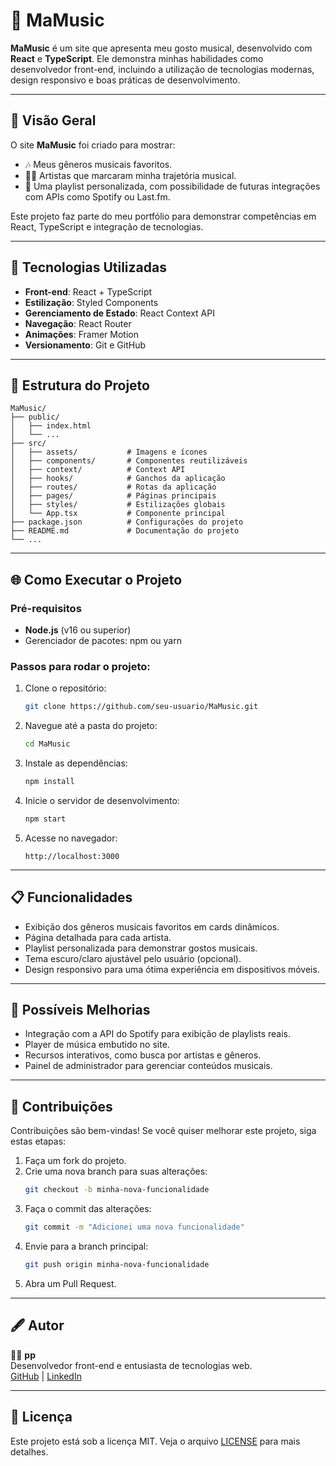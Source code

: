# 🎵 MaMusic

**MaMusic** é um site que apresenta meu gosto musical, desenvolvido com **React** e **TypeScript**. Ele demonstra minhas habilidades como desenvolvedor front-end, incluindo a utilização de tecnologias modernas, design responsivo e boas práticas de desenvolvimento.

---

## 🌟 **Visão Geral**

O site **MaMusic** foi criado para mostrar:
- 🎶 Meus gêneros musicais favoritos.
- 👨‍🎤 Artistas que marcaram minha trajetória musical.
- 📜 Uma playlist personalizada, com possibilidade de futuras integrações com APIs como Spotify ou Last.fm.

Este projeto faz parte do meu portfólio para demonstrar competências em React, TypeScript e integração de tecnologias.

---

## 🚀 **Tecnologias Utilizadas**

- **Front-end**: React + TypeScript
- **Estilização**: Styled Components
- **Gerenciamento de Estado**: React Context API
- **Navegação**: React Router
- **Animações**: Framer Motion
- **Versionamento**: Git e GitHub

---

## 📂 **Estrutura do Projeto**

```plaintext
MaMusic/
├── public/
│   ├── index.html
│   └── ...
├── src/
│   ├── assets/           # Imagens e ícones
│   ├── components/       # Componentes reutilizáveis
│   ├── context/          # Context API
│   ├── hooks/            # Ganchos da aplicação
│   ├── routes/           # Rotas da aplicação
│   ├── pages/            # Páginas principais
│   ├── styles/           # Estilizações globais
│   └── App.tsx           # Componente principal
├── package.json          # Configurações do projeto
├── README.md             # Documentação do projeto
└── ...
```

---

## 🌐 **Como Executar o Projeto**

### Pré-requisitos
- **Node.js** (v16 ou superior)
- Gerenciador de pacotes: npm ou yarn

### Passos para rodar o projeto:
1. Clone o repositório:
   ```bash
   git clone https://github.com/seu-usuario/MaMusic.git
   ```
2. Navegue até a pasta do projeto:
   ```bash
   cd MaMusic
   ```
3. Instale as dependências:
   ```bash
   npm install
   ```
4. Inicie o servidor de desenvolvimento:
   ```bash
   npm start
   ```
5. Acesse no navegador:
   ```
   http://localhost:3000
   ```

---

## 📋 **Funcionalidades**

- Exibição dos gêneros musicais favoritos em cards dinâmicos.
- Página detalhada para cada artista.
- Playlist personalizada para demonstrar gostos musicais.
- Tema escuro/claro ajustável pelo usuário (opcional).
- Design responsivo para uma ótima experiência em dispositivos móveis.

---

## 🎨 **Possíveis Melhorias**

- Integração com a API do Spotify para exibição de playlists reais.
- Player de música embutido no site.
- Recursos interativos, como busca por artistas e gêneros.
- Painel de administrador para gerenciar conteúdos musicais.

---

## 🤝 **Contribuições**

Contribuições são bem-vindas! Se você quiser melhorar este projeto, siga estas etapas:
1. Faça um fork do projeto.
2. Crie uma nova branch para suas alterações:
   ```bash
   git checkout -b minha-nova-funcionalidade
   ```
3. Faça o commit das alterações:
   ```bash
   git commit -m "Adicionei uma nova funcionalidade"
   ```
4. Envie para a branch principal:
   ```bash
   git push origin minha-nova-funcionalidade
   ```
5. Abra um Pull Request.

---

## 🖋️ **Autor**

👨‍💻 **pp**  
Desenvolvedor front-end e entusiasta de tecnologias web.  
[GitHub](https://github.com/pepepepu) | [LinkedIn](https://www.linkedin.com/in/pp-oliveira/)  

---

## 📜 **Licença**

Este projeto está sob a licença MIT. Veja o arquivo [LICENSE](LICENSE) para mais detalhes.
```